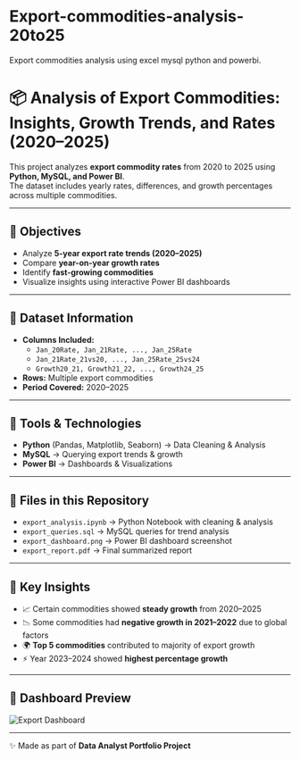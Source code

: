 # Export-commodities-analysis-20to25
Export commodities analysis using excel mysql python and powerbi.
# 📦 Analysis of Export Commodities: Insights, Growth Trends, and Rates (2020–2025)  

This project analyzes **export commodity rates** from 2020 to 2025 using **Python, MySQL, and Power BI**.  
The dataset includes yearly rates, differences, and growth percentages across multiple commodities.  

---

## 🔹 Objectives
- Analyze **5-year export rate trends (2020–2025)**  
- Compare **year-on-year growth rates**  
- Identify **fast-growing commodities**  
- Visualize insights using interactive Power BI dashboards  

---

## 🔹 Dataset Information
- **Columns Included:**  
  - `Jan_20Rate, Jan_21Rate, ..., Jan_25Rate`  
  - `Jan_21Rate_21vs20, ..., Jan_25Rate_25vs24`  
  - `Growth20_21, Growth21_22, ..., Growth24_25`  
- **Rows:** Multiple export commodities  
- **Period Covered:** 2020–2025  

---

## 🔹 Tools & Technologies
- **Python** (Pandas, Matplotlib, Seaborn) → Data Cleaning & Analysis  
- **MySQL** → Querying export trends & growth  
- **Power BI** → Dashboards & Visualizations  

---

## 🔹 Files in this Repository
- `export_analysis.ipynb` → Python Notebook with cleaning & analysis  
- `export_queries.sql` → MySQL queries for trend analysis  
- `export_dashboard.png` → Power BI dashboard screenshot  
- `export_report.pdf` → Final summarized report  

---

## 🔹 Key Insights
- 📈 Certain commodities showed **steady growth** from 2020–2025  
- 📉 Some commodities had **negative growth in 2021–2022** due to global factors  
- 🌍 **Top 5 commodities** contributed to majority of export growth  
- ⚡ Year 2023–2024 showed **highest percentage growth**  

---

## 🔹 Dashboard Preview
![Export Dashboard](export_dashboard.png)  

---

✨ Made as part of **Data Analyst Portfolio Project**

